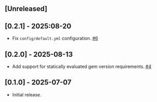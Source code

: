 ## [Unreleased]

## [0.2.1] - 2025:08-20

- Fix `config/default.yml` configuration. [#6](https://github.com/viralpraxis/rubocop-wait_for/pull/6)

## [0.2.0] - 2025-08-13

- Add support for statically evaluated gem version requirements. [#4](https://github.com/viralpraxis/rubocop-wait_for/pull/4)

## [0.1.0] - 2025-07-07

- Initial release.
